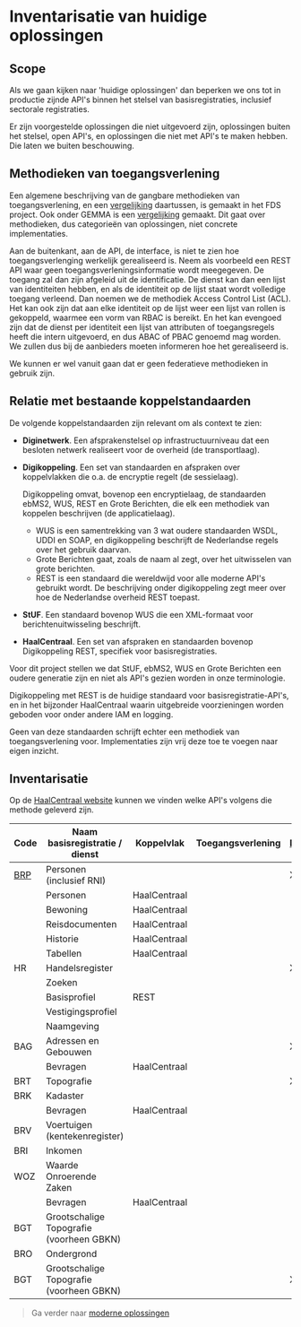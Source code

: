# Inventarisatie van huidige oplossingen

## Scope
Als we gaan kijken naar 'huidige oplossingen' dan beperken we ons tot in productie zijnde API's
binnen het stelsel van basisregistraties, inclusief sectorale registraties. 

Er zijn voorgestelde oplossingen die niet uitgevoerd zijn,
oplossingen buiten het stelsel, open API's, en oplossingen die niet met API's te maken hebben. 
Die laten we buiten beschouwing.

## Methodieken van toegangsverlening
Een algemene beschrijving van de gangbare methodieken van toegangsverlening, en een [vergelijking](https://federatief.datastelsel.nl/kennisbank/pbac/) 
daartussen, is gemaakt in het FDS project. Ook onder GEMMA is een [vergelijking](https://www.gemmaonline.nl/wiki/WMA_RBAC_ABAC_en_PBAC) gemaakt.
Dit gaat over methodieken, dus categorie&euml;n van oplossingen, niet concrete implementaties.

Aan de buitenkant, aan de API, de interface, is niet te zien hoe toegangsverlenging werkelijk
gerealiseerd is. Neem als voorbeeld een REST API waar geen toegangsverleningsinformatie wordt meegegeven.
De toegang zal dan zijn afgeleid uit de identificatie. De dienst kan dan een lijst van identiteiten 
hebben, en als de identiteit op de lijst staat wordt volledige toegang verleend. Dan noemen
we de methodiek Access Control List (ACL). Het kan ook zijn dat aan elke identiteit op de lijst
weer een lijst van rollen is gekoppeld, waarmee een vorm van RBAC is bereikt. En het kan evengoed
zijn dat de dienst per identiteit een lijst van attributen of toegangsregels heeft die intern uitgevoerd, en dus
ABAC of PBAC genoemd mag worden. We zullen dus bij de aanbieders moeten informeren hoe het gerealiseerd is.

We kunnen er wel vanuit gaan dat er geen federatieve methodieken in gebruik zijn. 

## Relatie met bestaande koppelstandaarden
De volgende koppelstandaarden zijn relevant om als context te zien:
- **Diginetwerk**. Een afsprakenstelsel op infrastructuurniveau dat een besloten netwerk realiseert voor de overheid (de transportlaag).
- **Digikoppeling**. Een set van standaarden en afspraken over koppelvlakken die o.a. de encryptie regelt (de sessielaag). 

  Digikoppeling omvat, bovenop een encryptielaag, de standaarden ebMS2, WUS, REST en Grote Berichten, die elk een methodiek van koppelen 
  beschrijven (de applicatielaag).
  - WUS is een samentrekking van 3 wat oudere standaarden WSDL, UDDI en SOAP, en digikoppeling beschrijft de Nederlandse regels over het gebruik daarvan.
  - Grote Berichten gaat, zoals de naam al zegt, over het uitwisselen van grote berichten.
  - REST is een standaard die wereldwijd voor alle moderne API's gebruikt wordt. De beschrijving onder digikoppeling zegt meer over hoe
de Nederlandse overheid REST toepast. 
- **StUF**. Een standaard bovenop WUS die een XML-formaat voor berichtenuitwisseling beschrijft.
- **HaalCentraal**. Een set van afspraken en standaarden bovenop Digikoppeling REST, specifiek voor basisregistraties.

Voor dit project stellen we dat StUF, ebMS2, WUS en Grote Berichten een oudere generatie zijn en niet als API's gezien worden 
in onze terminologie.

Digikoppeling met REST is de huidige standaard voor basisregistratie-API's, en in het bijzonder HaalCentraal waarin uitgebreide
voorzieningen worden geboden voor onder andere IAM en logging.

Geen van deze standaarden schrijft echter een methodiek van toegangsverlening voor. Implementaties zijn vrij deze toe te voegen
naar eigen inzicht.

## Inventarisatie

Op de [HaalCentraal website](https://vng-realisatie.github.io/Haal-Centraal/aansluiten-op-apis) kunnen we vinden welke API's volgens 
die methode geleverd zijn.

| Code | Naam basisregistratie / dienst           | Koppelvlak   | Toegangsverlening | [Digimelding](../architecture/inventarisation/TMV.md) | Digilevering |
|------|------------------------------------------|--------------|-------------------|-------------------------------------------------------------|--------------|
| [BRP](../architecture/inventarisation/BRP.md)  | Personen (inclusief RNI)                 |              |                   | X                                                           |              |
|      | Personen                                 | HaalCentraal |                   |                                                             |              |
|      | Bewoning                                 | HaalCentraal |                   |                                                             |              |
|      | Reisdocumenten                           | HaalCentraal |                   |                                                             |              |
|      | Historie                                 | HaalCentraal |                   |                                                             |              |
|      | Tabellen                                 | HaalCentraal |                   |                                                             |              |
| HR   | Handelsregister                          |              |                   | X                                                           | X            |
|      | Zoeken                                   |              |                   |                                                             |              |
|      | Basisprofiel                             | REST         |                   |                                                             |              |
|      | Vestigingsprofiel                        |              |                   |                                                             |              |
|      | Naamgeving                               |              |                   |                                                             |              |
| BAG  | Adressen en Gebouwen                     |              |                   | X                                                           | X            |
|      | Bevragen                                 | HaalCentraal |                   |                                                             |              |
| BRT  | Topografie                               |              |                   | X                                                           |              |
| BRK  | Kadaster                                 |              |                   |                                                             | X            |
|      | Bevragen                                 | HaalCentraal |                   |                                                             |              |
| BRV  | Voertuigen (kentekenregister)            |              |                   |                                                             |              |
| BRI  | Inkomen                                  |              |                   |                                                             |              |
| WOZ  | Waarde Onroerende Zaken                  |              |                   |                                                             | X            |
|      | Bevragen                                 | HaalCentraal |                   |                                                             |              |
| BGT  | Grootschalige Topografie (voorheen GBKN) |              |                   |                                                             |              |
| BRO  | Ondergrond                               |              |                   |                                                             |              |
| BGT  | Grootschalige Topografie (voorheen GBKN) |              |                   | X                                                           |              |

> Ga verder naar [moderne oplossingen](2.3.0moderne_oplossingsrichtingen.md)